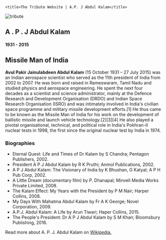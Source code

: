 <!DOCTYPE html>
<html lang="en">
  <head>
    
    <title>The Tribute Website | A.P. J Abdul Kalam</title>
    
  </head>
  <body>
    <div class="container">
      <div class="content">
        <section class="top_section">
          <div class="image_container">
            <img src="./images/apj.jpg" alt="tribute" />
          </div>
          <div>
            <h1>A . P . J Abdul Kalam</h1>
            <h4>1931 - 2015</h4>
          </div>
        </section>
        <section class="about_section">
          <h2>Missile Man of India</h2>
          <p>
            <b>Avul Pakir Jainulabdeen Abdul Kalam</b> (15 October 1931 – 27
            July 2015) was an Indian aerospace scientist who served as the 11th
            president of India from 2002 to 2007. He was born and raised in
            Rameswaram, Tamil Nadu and studied physics and aerospace
            engineering. He spent the next four decades as a scientist and
            science administrator, mainly at the Defence Research and
            Development Organisation (DRDO) and Indian Space Research
            Organisation (ISRO) and was intimately involved in India's civilian
            space programme and military missile development efforts.[1] He thus
            came to be known as the Missile Man of India for his work on the
            development of ballistic missile and launch vehicle
            technology.[2][3][4] He also played a pivotal organisational,
            technical, and political role in India's Pokhran-II nuclear tests in
            1998, the first since the original nuclear test by India in 1974.
          </p>
        </section>
        <section class="biography_section">
          <h3>Biographies</h3>
          <ul>
            <li>
              Eternal Quest: Life and Times of Dr Kalam by S Chandra; Pentagon
              Publishers, 2002.
            </li>
            <li>
              President A P J Abdul Kalam by R K Pruthi; Anmol Publications,
              2002.
            </li>
            <li>
              A P J Abdul Kalam: The Visionary of India by K Bhushan, G Katyal;
              A P H Pub Corp, 2002.
            </li>
            <li>
              A Little Dream (documentary film) by P. Dhanapal; Minveli Media
              Works Private Limited, 2008.
            </li>
            <li>
              The Kalam Effect: My Years with the President by P M Nair; Harper
              Collins, 2008.
            </li>
            <li>
              My Days With Mahatma Abdul Kalam by Fr A K George; Novel
              Corporation, 2009.
            </li>
            <li>
              A.P.J. Abdul Kalam: A Life by Arun Tiwari; Haper Collins, 2015.
            </li>
            <li>
              The People's President: Dr A P J Abdul Kalam by S M Khan;
              Bloomsbury Publishing, 2016.
            </li>
          </ul>
        </section>
        <footer>
          <p>
            Read more about A. P. J. Abdul Kalam on
            <a href="https://en.wikipedia.org/wiki/A._P._J._Abdul_Kalam"
              >Wikipedia.</a
            >
          </p>
        </footer>
      </div>
    </div>
  </body>
</html>
